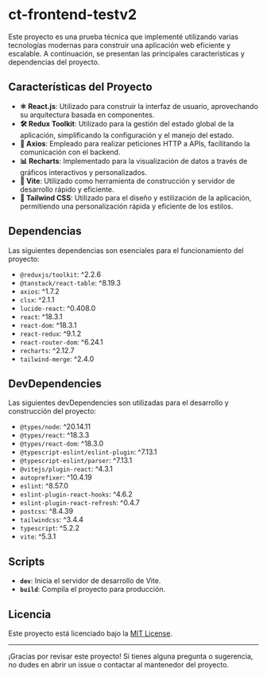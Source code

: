# ct-frontend-testv2

Este proyecto es una prueba técnica que implementé utilizando varias tecnologías modernas para construir una aplicación web eficiente y escalable. A continuación, se presentan las principales características y dependencias del proyecto.

## Características del Proyecto

- **⚛️ React.js**: Utilizado para construir la interfaz de usuario, aprovechando su arquitectura basada en componentes.
- **🛠️ Redux Toolkit**: Utilizado para la gestión del estado global de la aplicación, simplificando la configuración y el manejo del estado.
- **🔗 Axios**: Empleado para realizar peticiones HTTP a APIs, facilitando la comunicación con el backend.
- **📊 Recharts**: Implementado para la visualización de datos a través de gráficos interactivos y personalizados.
- **🚀 Vite**: Utilizado como herramienta de construcción y servidor de desarrollo rápido y eficiente.
- **🎨 Tailwind CSS**: Utilizado para el diseño y estilización de la aplicación, permitiendo una personalización rápida y eficiente de los estilos.

## Dependencias

Las siguientes dependencias son esenciales para el funcionamiento del proyecto:

- `@reduxjs/toolkit`: ^2.2.6
- `@tanstack/react-table`: ^8.19.3
- `axios`: ^1.7.2
- `clsx`: ^2.1.1
- `lucide-react`: ^0.408.0
- `react`: ^18.3.1
- `react-dom`: ^18.3.1
- `react-redux`: ^9.1.2
- `react-router-dom`: ^6.24.1
- `recharts`: ^2.12.7
- `tailwind-merge`: ^2.4.0

## DevDependencies

Las siguientes devDependencies son utilizadas para el desarrollo y construcción del proyecto:

- `@types/node`: ^20.14.11
- `@types/react`: ^18.3.3
- `@types/react-dom`: ^18.3.0
- `@typescript-eslint/eslint-plugin`: ^7.13.1
- `@typescript-eslint/parser`: ^7.13.1
- `@vitejs/plugin-react`: ^4.3.1
- `autoprefixer`: ^10.4.19
- `eslint`: ^8.57.0
- `eslint-plugin-react-hooks`: ^4.6.2
- `eslint-plugin-react-refresh`: ^0.4.7
- `postcss`: ^8.4.39
- `tailwindcss`: ^3.4.4
- `typescript`: ^5.2.2
- `vite`: ^5.3.1

## Scripts

- **`dev`**: Inicia el servidor de desarrollo de Vite.
- **`build`**: Compila el proyecto para producción.

## Licencia

Este proyecto está licenciado bajo la [MIT License](LICENSE).

---

¡Gracias por revisar este proyecto! Si tienes alguna pregunta o sugerencia, no dudes en abrir un issue o contactar al mantenedor del proyecto.
